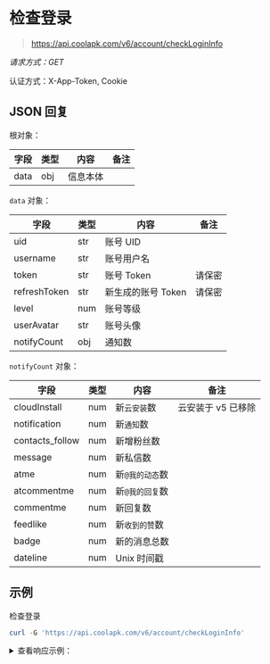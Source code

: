 # 检查登录

> https://api.coolapk.com/v6/account/checkLoginInfo

*请求方式：GET*

认证方式：X-App-Token, Cookie

## JSON 回复

根对象：

| 字段 | 类型 | 内容 | 备注 |
| - | - | - | - |
| data | obj | 信息本体 | |

`data` 对象：

| 字段 | 类型 | 内容 | 备注 |
| - | - | - | - |
| uid | str | 账号 UID | |
| username | str | 账号用户名 | |
| token | str | 账号 Token | 请保密 |
| refreshToken | str | 新生成的账号 Token | 请保密 |
| level | num | 账号等级 | |
| userAvatar | str | 账号头像 | |
| notifyCount | obj | 通知数 | |

`notifyCount` 对象：

| 字段 | 类型 | 内容 | 备注 |
| - | - | - | - |
| cloudInstall | num | 新`云安装`数 | 云安装于 v5 已移除 |
| notification | num | 新`通知`数 | |
| contacts_follow | num | 新增粉丝数 | |
| message | num | 新私信数 | |
| atme | num | 新`@我的动态`数 | |
| atcommentme | num | 新`@我的回复`数 | |
| commentme | num | 新回复数 | |
| feedlike | num | 新`收到的赞`数 | |
| badge | num | 新的消息总数 | |
| dateline | num | Unix 时间戳 | |

## 示例

检查登录

```powershell
curl -G 'https://api.coolapk.com/v6/account/checkLoginInfo'
```

<details>
<summary>查看响应示例：</summary>

```json
{
  "data": {
    "uid": "8160316",
    "username": "梓羽梓傑",
    "token": "(字符串，请勿公开，若泄露请立即修改密码！)",
    "refreshToken": "(字符串，请勿公开，若泄露请立即修改密码！)",
    "level": 1,
    "user_type": 0,
    "adminType": 0,
    "subAdmin": 0,
    "userAvatar": "http://avatar.coolapk.com/data/008/16/03/16_avatar_big.jpg?1620965540",
    "notifyCount": {
      "cloudInstall": 0,
      "notification": 0,
      "contacts_follow": 0,
      "message": 0,
      "atme": 0,
      "atcommentme": 0,
      "commentme": 0,
      "feedlike": 0,
      "badge": 0,
      "dateline": 1726390476
    },
    "pushId": "816031635bba9f9368ded963f63",
    "systemConfig": {
      "system_config": "{\"watermark_icon_type\":\"0\",\"picture_watermark_position\":\"9\",\"cool_picture_watermark_option\":\"0\",\"user_space_show_recent_like\":\"1\",\"record_hit_history\":\"1\",\"record_recent_history\":\"1\",\"receive_message\":\"0\",\"hidden_history_feed\":\"0\",\"feed_disallow_reply\":-1,\"personalized_recommend\":\"1\",\"my_device_visibility\":\"1\",\"receive_at_message\":\"0\",\"net_abuse_guard\":\"0\",\"receive_unread_count_notify\":\"1\",\"feed_disallow_reply_err_message\":\"5\\u7ea7\\u53ca\\u4ee5\\u4e0a\\u53ef\\u4ee5\\u8bbe\\u7f6e\\u56de\\u590d\\u63a7\\u5236\"}",
      "spam_word_config": "{\"node\":{},\"custom\":{},\"user\":{}}"
    }
  }
}
```

</details>